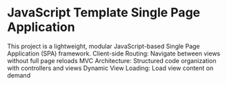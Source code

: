 # JavaScript Template Single Page Application

This project is a lightweight, modular JavaScript-based Single Page Application (SPA) framework.
Client-side Routing: Navigate between views without full page reloads
MVC Architecture: Structured code organization with controllers and views
Dynamic View Loading: Load view content on demand